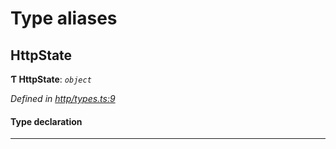 

# Type aliases

<a id="httpstate"></a>

##  HttpState

**Ƭ HttpState**: *`object`*

*Defined in [http/types.ts:9](https://github.com/polkadot-js/api/blob/55cb55a/packages/rpc-provider/src/http/types.ts#L9)*

#### Type declaration

___

